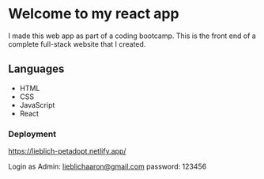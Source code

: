 # Welcome to my react app

I made this web app as part of a coding bootcamp. This is the front end of a complete full-stack website that I created.

## Languages

- HTML
- CSS
- JavaScript
- React

### Deployment

https://lieblich-petadopt.netlify.app/

Login as Admin: lieblichaaron@gmail.com
password: 123456
